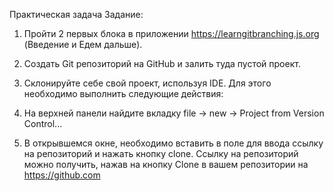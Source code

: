 Практическая задача
Задание:
1. Пройти 2 первых блока в приложении https://learngitbranching.js.org (Введение и Едем дальше).
2. Создать Git репозиторий на GitHub и залить туда пустой проект.
3. Склонируйте себе свой проект, используя IDE. Для этого необходимо выполнить следующие действия:

 1. На верхней панели найдите вкладку file -> new -> Project from Version Control...  
 2. В открывшемся окне, необходимо вставить в поле для ввода ссылку на репозиторий и нажать кнопку clone. Ссылку на репозиторий можно получить, нажав на кнопку Clone в вашем репозитории на https://github.com


 
